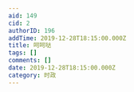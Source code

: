 ```yaml
---
aid: 149
cid: 2
authorID: 196
addTime: 2019-12-28T18:15:00.000Z
title: 呵呵哒
tags: []
comments: []
date: 2019-12-28T18:15:00.000Z
category: 时政
---
```



